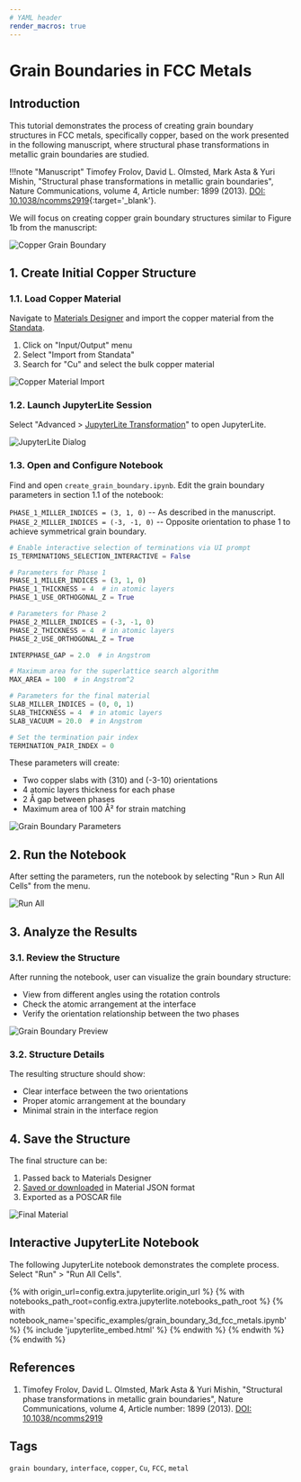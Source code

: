 ```yaml
---
# YAML header
render_macros: true
---
```


# Grain Boundaries in FCC Metals

## Introduction

This tutorial demonstrates the process of creating grain boundary structures in FCC metals, specifically copper, based on the work presented in the following manuscript, where structural phase transformations in metallic grain boundaries are studied.


!!!note "Manuscript"
    Timofey Frolov, David L. Olmsted, Mark Asta & Yuri Mishin, "Structural phase transformations in metallic grain boundaries", Nature Communications, volume 4, Article number: 1899 (2013). [DOI: 10.1038/ncomms2919](https://www.nature.com/articles/ncomms2919){:target='_blank'}.

We will focus on creating copper grain boundary structures similar to Figure 1b from the manuscript:

![Copper Grain Boundary](/images/tutorials/materials/defects/grain_boundary_fcc_metal/0-figure-from-manuscript.webp "Copper Grain Boundary, FIG. 1")

## 1. Create Initial Copper Structure

### 1.1. Load Copper Material

Navigate to [Materials Designer](../../../materials-designer/overview.md) and import the copper material from the [Standata](../../../materials-designer/header-menu/input-output/standata-import.md).

1. Click on "Input/Output" menu
2. Select "Import from Standata"
3. Search for "Cu" and select the bulk copper material

![Copper Material Import](/images/tutorials/materials/defects/grain_boundary_fcc_metal/1-standata-import-cu.webp "Copper Material Import")

### 1.2. Launch JupyterLite Session

Select "Advanced > [JupyterLite Transformation](../../../materials-designer/header-menu/advanced/jupyterlite-dialog.md)" to open JupyterLite.

![JupyterLite Dialog](/images/jupyterlite/md-advanced-jl.webp "JupyterLite Dialog")

### 1.3. Open and Configure Notebook

Find and open `create_grain_boundary.ipynb`. Edit the grain boundary parameters in section 1.1 of the notebook:

`PHASE_1_MILLER_INDICES = (3, 1, 0)` -- As described in the manuscript.
`PHASE_2_MILLER_INDICES = (-3, -1, 0)` -- Opposite orientation to phase 1 to achieve symmetrical grain boundary.

```python
# Enable interactive selection of terminations via UI prompt
IS_TERMINATIONS_SELECTION_INTERACTIVE = False 

# Parameters for Phase 1
PHASE_1_MILLER_INDICES = (3, 1, 0)
PHASE_1_THICKNESS = 4  # in atomic layers
PHASE_1_USE_ORTHOGONAL_Z = True

# Parameters for Phase 2
PHASE_2_MILLER_INDICES = (-3, -1, 0)
PHASE_2_THICKNESS = 4  # in atomic layers
PHASE_2_USE_ORTHOGONAL_Z = True

INTERPHASE_GAP = 2.0  # in Angstrom

# Maximum area for the superlattice search algorithm
MAX_AREA = 100  # in Angstrom^2

# Parameters for the final material
SLAB_MILLER_INDICES = (0, 0, 1)
SLAB_THICKNESS = 4  # in atomic layers
SLAB_VACUUM = 20.0  # in Angstrom

# Set the termination pair index
TERMINATION_PAIR_INDEX = 0
```

These parameters will create:

- Two copper slabs with (310) and (-3-10) orientations
- 4 atomic layers thickness for each phase
- 2 Å gap between phases
- Maximum area of 100 Å² for strain matching

![Grain Boundary Parameters](/images/tutorials/materials/defects/grain_boundary_fcc_metal/2-jl-setup-nb.webp "Grain Boundary Parameters")

## 2. Run the Notebook

After setting the parameters, run the notebook by selecting "Run > Run All Cells" from the menu.

![Run All](/images/jupyterlite/run-all.webp "Run All")


## 3. Analyze the Results

### 3.1. Review the Structure

After running the notebook, user can visualize the grain boundary structure:

- View from different angles using the rotation controls
- Check the atomic arrangement at the interface
- Verify the orientation relationship between the two phases

![Grain Boundary Preview](/images/tutorials/materials/defects/grain_boundary_fcc_metal/3-jl-result-preview.webp "Grain Boundary Preview")

### 3.2. Structure Details

The resulting structure should show:

- Clear interface between the two orientations
- Proper atomic arrangement at the boundary
- Minimal strain in the interface region

## 4. Save the Structure

The final structure can be:

1. Passed back to Materials Designer
2. [Saved or downloaded](../../../materials-designer/header-menu/input-output.md) in Material JSON format
3. Exported as a POSCAR file

![Final Material](/images/tutorials/materials/defects/grain_boundary_fcc_metal/4-wave-result.webp "Final Copper Grain Boundary")

## Interactive JupyterLite Notebook

The following JupyterLite notebook demonstrates the complete process. Select "Run" > "Run All Cells".

{% with origin_url=config.extra.jupyterlite.origin_url %}
{% with notebooks_path_root=config.extra.jupyterlite.notebooks_path_root %}
{% with notebook_name='specific_examples/grain_boundary_3d_fcc_metals.ipynb' %}
{% include 'jupyterlite_embed.html' %}
{% endwith %}
{% endwith %}
{% endwith %}

## References

1. Timofey Frolov, David L. Olmsted, Mark Asta & Yuri Mishin, "Structural phase transformations in metallic grain boundaries", Nature Communications, volume 4, Article number: 1899 (2013). [DOI: 10.1038/ncomms2919](https://www.nature.com/articles/ncomms2919)

## Tags

`grain boundary`, `interface`, `copper`, `Cu`,  `FCC`, `metal`

